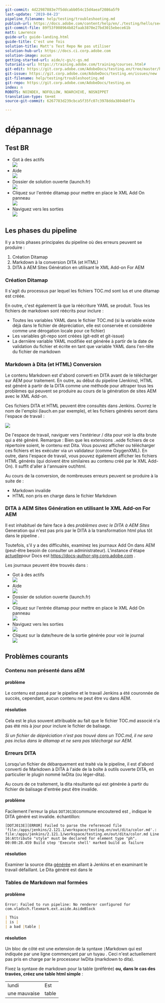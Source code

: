 ```yaml
---
git-commit: 4d22987883e7f5ddcabb054c15d4aeaf2086a5f9
last-update: '2019-04-23'
pipeline_filename: help/testing/troubleshooting.md
publish-url: https://docs.adobe.com/content/help/en/./testing/hello/second-group-c/troubleshooting.html
git-commit-file: 89f53f008964b82faab3870e27bd3015ebece61b
matt: Lawrence
guide-url: guide-landing.html
guide-title: C'est une fois
solution-title: Matt's Test Repo Ne pas utiliser
solution-hub-url: https://docs.ci.corp.adobe.com
solution-image: aucun
getting-started-url: aide/c-gs/c-gs.md
tutorials-url: https://training.adobe.com/training/courses.html#
git-edit: https://git.corp.adobe.com/AdobeDocs/testing.en/tree/master/help/testing/troubleshooting.md
git-issue: https://git.corp.adobe.com/AdobeDocs/testing.en/issues/new
git-filename: help/testing/troubleshooting.md
git-repo: https://git.corp.adobe.com/AdobeDocs/testing.en
index: n
ROBOTS: NOINDEX, NOFOLLOW, NOARCHIVE, NOSNIPPET
translation-type: tm+mt
source-git-commit: 6267783d239cbca5f35fc07c3978dda3804b0f7a

---
```


# dépannage

## Test BR

* Got à des actifs<br/>![](assets/2018-07-24-13-47-56.png)
* Aide<br/>![](2018-07-24-13-49-21.png)
* Dossier de solution ouverte (launch.fr)<br/>![](2018-07-24-13-51-13.png)
* Cliquez sur l'entrée ditamap pour mettre en place le XML Add On panneau<br/>![](2018-07-24-13-52-20.png)
* Naviguez vers les sorties<br/>![](2018-07-24-13-53-25.png)


## Les phases du pipeline

Il y a trois phases principales du pipeline où des erreurs peuvent se produire :

1. Création Ditamap
2. Markdown à la conversion DITA (et HTML)
3. DITA à AEM Sites Génération en utilisant le XML Add-on For AEM

### Création Ditamap

Il s'agit du processus par lequel les fichiers TOC.md sont lus et une ditamap est créée.

En outre, c'est également là que la réécriture YAML se produit.  Tous les fichiers de markdown sont réécrits pour inclure :

* Toutes les variables YAML dans le fichier TOC.md (si la variable existe déjà dans le fichier de dépréciation, elle est conservée et considérée comme une dérogation locale pour ce fichier)
* Les variables git-repo sont créées (git-edit et git-issue)
* La dernière variable YAML modifiée est générée à partir de la date de validation du fichier et écrite en tant que variable YAML dans l'en-tête du fichier de markdown



### Markdown à Dita (et HTML) Conversion

Le contenu Markdown est d'abord converti en DITA avant de le télécharger sur AEM pour traitement.  En outre, au début du pipeline (Jenkins), HTML est généré à partir de la DITA comme une méthode pour attraper tous les problèmes qui peuvent se produire au cours de la génération de sites AEM avec le XML Add-on.

Ces fichiers DITA et HTML peuvent être consultés dans Jenkins.  Ouvrez le nom de l'emploi (lauch.en par exemple), et les fichiers générés seront dans l'espace de travail :

![](2018-07-24-12-52-17.png)

De l'espace de travail, naviguer vers l'extérieur / dita pour voir la dita brute qui a été généré.  Remarque : Bien que les extensions `.md`de fichiers de ce répertoire soient, le contenu est Dita.  Vous pouvez afficher ou télécharger ces fichiers et les exécuter via un validateur (comme OxygenXML).  En outre, dans l'espace de travail, vous pouvez également afficher les fichiers HTML générés (qui doivent être similaires au contenu créé par le XML Add-On).  Il suffit d'aller à l'annuaire out/html.

Au cours de la conversion, de nombreuses erreurs peuvent se produire à la suite de :

* Markdown invalide
* HTML non pris en charge dans le fichier Markdown


### DITA à AEM Sites Génération en utilisant le XML Add-on For AEM

Il est inhabituel de faire face à des *problèmes avec le DITA à AEM Sites* Generation qui n'est pas pris par le DITA à la transformation html plus tôt dans le pipeline .

Toutefois, s'il y a des difficultés, examinez les journaux Add On dans AEM (peut-être besoin de consulter un administrateur).  L'instance d'étape [actuelle](https://docs-author-stg.corp.adobe.com)pour Docs est https://docs-author-stg.corp.adobe.com .

Les journaux peuvent être trouvés dans :

<!-- markdownlint-disable MD037 -->
<!-- markdownlint-disable MD033 -->

* Got à des actifs<br/>![](assets/2018-07-24-13-47-56.png)
* Aide<br/>![](2018-07-24-13-49-21.png)
* Dossier de solution ouverte (launch.fr)<br/>![](2018-07-24-13-51-13.png)
* Cliquez sur l'entrée ditamap pour mettre en place le XML Add On panneau<br/>![](2018-07-24-13-52-20.png)
* Naviguez vers les sorties<br/>![](2018-07-24-13-53-25.png)
* Cliquez sur la date/heure de la sortie générée pour voir le journal<br/>![](2018-07-24-13-54-12.png)

## Problèmes courants

### Contenu non présenté dans aEM

#### problème

Le contenu est passé par le pipeline et le travail Jenkins a été couronnée de succès, cependant, aucun contenu ne peut être vu dans AEM.

#### résolution

Cela est le plus souvent attribuable au fait que le fichier TOC.md associé n'a pas été mis à jour pour inclure le fichier de balisage.

*Si un fichier de dépréciation n'est pas trouvé dans un TOC.md, il ne sera pas inclus dans le ditamap et ne sera pas téléchargé sur AEM.*

### Erreurs DITA

Lorsqu'un fichier de débarquement est traité via le pipeline, il est d'abord converti de Markdown à DITA à l'aide de la boîte à outils ouverte DITA, en particulier le plugin nommé lwDita (ou léger-dita).

Au cours de ce traitement, la dita résultante qui est générée à partir du fichier de balisage d'entrée peut être invalide.

#### problème

Facilement l'erreur la plus `DOTJ013E`commune encoutered est , indique le DITA généré est invalide.  échantillon:

```log
[DOTJ013E][ERROR] Failed to parse the referenced file 'file:/apps/jenkins/2.121.1/workspace/testing.en/out/dita/color.md'.: file:/apps/jenkins/2.121.1/workspace/testing.en/out/dita/color.md Line 16:Attribute "style" must be declared for element type "ph".
00:00:28.459 Build step 'Execute shell' marked build as failure
```

<!-- <font color="blue">Hello</font> -->

#### résolution

Examiner la source dita [générée](https://docs.ci.corp.adobe.com) en allant à Jenkins et en examinant le travail défaillant.
Le Dita généré est dans le

### Tables de Markdown mal formées

#### problème

`Error: Failed to run pipeline: No renderer configured for com.vladsch.flexmark.ext.aside.AsideBlock`

```markdown
| This
| is |
| a bad |table |
```

#### résolution

Un bloc de côté est une extension de la syntaxe `|`Markdown qui est indiquée par une ligne commençant par un tuyau .  Ceci n'est actuellement pas pris en charge par le processeur lwDita (markdown to dita).

Fixez la syntaxe de markdown pour la table (préférée) **ou, dans le cas des travées, créez une table html simple** :

<table>
    <tr>
        <td>lundi</td>
        <td>Est</td>
    </tr>
    <tr>
        <td>une mauvaise</td>
        <td>table</td>
    </tr>
</table>
